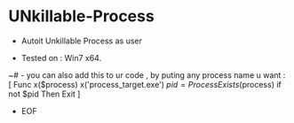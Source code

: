 # UNkillable-Process
*  Autoit Unkillable Process as user
- Tested on : Win7 x64.

~# - you can also add this to ur code , by puting any process name u want :
[
Func x($process)
 x('process_target.exe')
 $pid = ProcessExists($process)
 if not $pid Then Exit
]
- EOF
